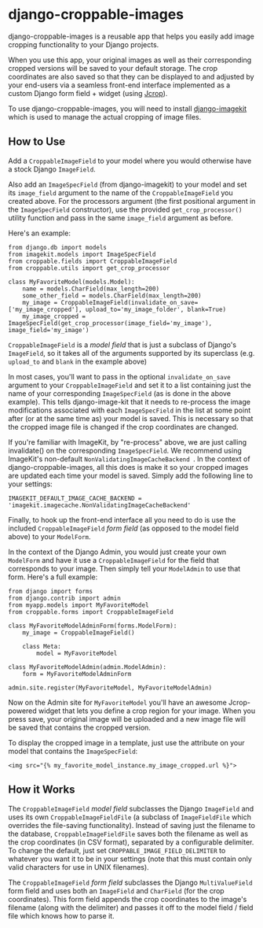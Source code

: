 django-croppable-images
=======================
django-croppable-images is a reusable app that helps you easily add image cropping functionality to your Django projects.

When you use this app, your original images as well as their corresponding cropped versions will be saved to your default storage.  The crop coordinates are also saved so that they can be displayed to and adjusted by your end-users via a seamless front-end interface implemented as a custom Django form field + widget (using [Jcrop](http://deepliquid.com/content/Jcrop.html)).

To use django-croppable-images, you will need to install [django-imagekit](https://github.com/jdriscoll/django-imagekit) which is used to manage the actual cropping of image files.

How to Use
----------
Add a `CroppableImageField` to your model where you would otherwise have a stock Django `ImageField`.

Also add an `ImageSpecField` (from django-imagekit) to your model and set its `image_field` argument to the name of the `CroppableImageField` you created above.  For the processors argument (the first positional argument in the `ImageSpecField` constructor), use the provided `get_crop_processor()` utility function and pass in the same `image_field` argument as before.

Here's an example:

    from django.db import models
    from imagekit.models import ImageSpecField
    from croppable.fields import CroppableImageField
    from croppable.utils import get_crop_processor

    class MyFavoriteModel(models.Model):
        name = models.CharField(max_length=200)
        some_other_field = models.CharField(max_length=200)
        my_image = CroppableImageField(invalidate_on_save=['my_image_cropped'], upload_to='my_image_folder', blank=True)
        my_image_cropped = ImageSpecField(get_crop_processor(image_field='my_image'), image_field='my_image')

`CroppableImageField` is a _model field_ that is just a subclass of Django's `ImageField`, so it takes all of the arguments supported by its superclass (e.g. `upload_to` and `blank` in the example above)

In most cases, you'll want to pass in the optional `invalidate_on_save` argument to your `CroppableImageField` and set it to a list containing just the name of your corresponding `ImageSpecField` (as is done in the above example).  This tells django-image-kit that it needs to re-process the image modifications associated with each `ImageSpecField` in the list at some point after (or at the same time as) your model is saved.  This is necessary so that the cropped image file is changed if the crop coordinates are changed.

If you're familiar with ImageKit, by "re-process" above, we are just calling invalidate() on the corresponding `ImageSpecField`.  We recommend using ImageKit's non-default `NonValidatingImageCacheBackend `.  In the context of django-croppable-images, all this does is make it so your cropped images are updated each time your model is saved.  Simply add the following line to your settings:

    IMAGEKIT_DEFAULT_IMAGE_CACHE_BACKEND = 'imagekit.imagecache.NonValidatingImageCacheBackend'

Finally, to hook up the front-end interface all you need to do is use the included `CroppableImageField` _form field_ (as opposed to the model field above) to your `ModelForm`.

In the context of the Django Admin, you would just create your own `ModelForm` and have it use a `CroppableImageField` for the field that corresponds to your image.  Then simply tell your `ModelAdmin` to use that form.  Here's a full example:

    from django import forms
    from django.contrib import admin
    from myapp.models import MyFavoriteModel
    from croppable.forms import CroppableImageField

    class MyFavoriteModelAdminForm(forms.ModelForm):
        my_image = CroppableImageField()

        class Meta:
            model = MyFavoriteModel

    class MyFavoriteModelAdmin(admin.ModelAdmin):
        form = MyFavoriteModelAdminForm

    admin.site.register(MyFavoriteModel, MyFavoriteModelAdmin)

Now on the Admin site for `MyFavoriteModel` you'll have an awesome Jcrop-powered widget that lets you define a crop region for your image.  When you press save, your original image will be uploaded and a new image file will be saved that contains the cropped version.  

To display the cropped image in a template, just use the attribute on your model that contains the `ImageSpecField`:

    <img src="{% my_favorite_model_instance.my_image_cropped.url %}">

How it Works
------------
The `CroppableImageField` _model field_ subclasses the Django `ImageField` and uses its own `CroppableImageFieldFile` (a subclass of `ImageFieldFile` which overrides the file-saving functionality).  Instead of saving just the filename to the database, `CroppableImageFieldFile` saves both the filename as well as the crop coordinates (in CSV format), separated by a configurable delimiter.  To change the default, just set `CROPPABLE_IMAGE_FIELD_DELIMITER` to whatever you want it to be in your settings (note that this must contain only valid characters for use in UNIX filenames).  

The `CroppableImageField` _form field_ subclasses the Django `MultiValueField` form field and uses both an `ImageField` and `CharField` (for the crop coordinates).  This form field appends the crop coordinates to the image's filename (along with the delimiter) and passes it off to the model field / field file which knows how to parse it.  
